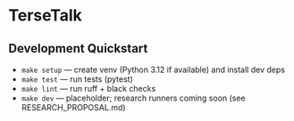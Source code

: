 # TerseTalk

## Development Quickstart

- `make setup` — create venv (Python 3.12 if available) and install dev deps
- `make test` — run tests (pytest)
- `make lint` — run ruff + black checks
- `make dev` — placeholder; research runners coming soon (see RESEARCH_PROPOSAL.md)
